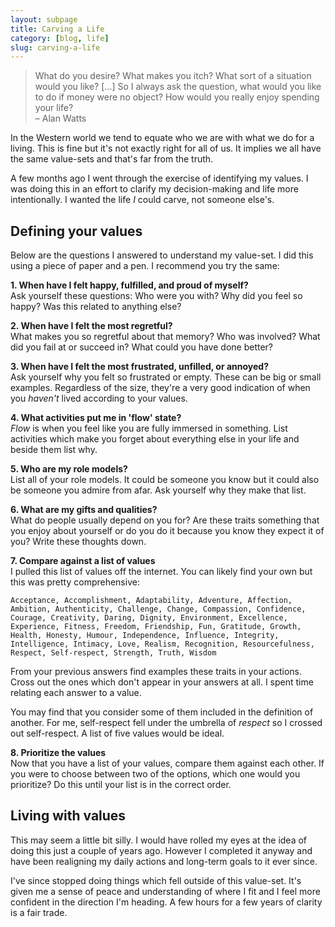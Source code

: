 ```yaml
---
layout: subpage
title: Carving a Life
category: [blog, life]
slug: carving-a-life
---
```

<blockquote class="large">
	<p>What do you desire? What makes you itch? What sort of a situation would you like? [...] So I always ask the question, what would you like to do if money were no object? How would you really enjoy spending your life?
	<br>– Alan Watts</p>
</blockquote>

In the Western world we tend to equate who we are with what we do for a living. This is fine but it's not exactly right for all of us. It implies we all have the same value-sets and that's far from the truth.

A few months ago I went through the exercise of identifying my values. I was doing this in an effort to clarify my decision-making and life more intentionally. I wanted the life _I_ could carve, not someone else's.

## Defining your values 

Below are the questions I answered to understand my value-set. I did this using a piece of paper and a pen. I recommend you try the same:

**1. When have I felt happy, fulfilled, and proud of myself?**  
Ask yourself these questions: Who were you with? Why did you feel so happy? Was this related to anything else? 

**2. When have I felt the most regretful?**  
What makes you so regretful about that memory? Who was involved? What did you fail at or succeed in? What could you have done better?

**3. When have I felt the most frustrated, unfilled, or annoyed?**  
Ask yourself why you felt so frustrated or empty. These can be big or small examples. Regardless of the size, they're a very good indication of when you _haven't_ lived according to your values. 

**4. What activities put me in 'flow' state?**  
_Flow_ is when you feel like you are fully immersed in something. List activities which make you forget about everything else in your life and beside them list why.

**5. Who are my role models?**  
List all of your role models. It could be someone you know but it could also be someone you admire from afar. Ask yourself why they make that list.

**6. What are my gifts and qualities?**  
What do people usually depend on you for? Are these traits something that you enjoy about yourself or do you do it because you know they expect it of you? Write these thoughts down.

**7. Compare against a list of values**  
I pulled this list of values off the internet. You can likely find your own but this was pretty comprehensive:

	Acceptance, Accomplishment, Adaptability, Adventure, Affection, Ambition, Authenticity, Challenge, Change, Compassion, Confidence, Courage, Creativity, Daring, Dignity, Environment, Excellence, Experience, Fitness, Freedom, Friendship, Fun, Gratitude, Growth, Health, Honesty, Humour, Independence, Influence, Integrity, Intelligence, Intimacy, Love, Realism, Recognition, Resourcefulness, Respect, Self-respect, Strength, Truth, Wisdom

From your previous answers find examples these traits in your actions. Cross out the ones which don't appear in your answers at all. I spent time relating each answer to a value.

You may find that you consider some of them included in the definition of another. For me, self-respect fell under the umbrella of _respect_ so I crossed out self-respect. A list of five values would be ideal.

**8. Prioritize the values**  
Now that you have a list of your values, compare them against each other. If you were to choose between two of the options, which one would you prioritize? Do this until your list is in the correct order.

## Living with values

This may seem a little bit silly. I would have rolled my eyes at the idea of doing this just a couple of years ago. However I completed it anyway and have been realigning my daily actions and long-term goals to it ever since.

I've since stopped doing things which fell outside of this value-set. It's given me a sense of peace and understanding of where I fit and I feel more confident in the direction I'm heading. A few hours for a few years of clarity is a fair trade.
